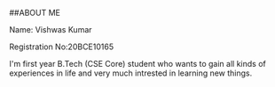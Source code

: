 ##ABOUT ME

Name: Vishwas Kumar

Registration No:20BCE10165

I'm first year B.Tech (CSE Core) student who wants to gain all kinds of experiences in life and very much intrested in learning new things. 
